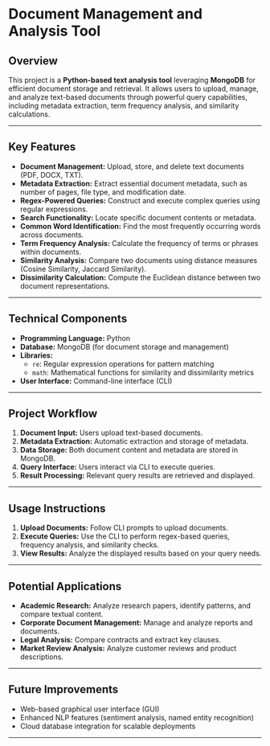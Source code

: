 # Document Management and Analysis Tool

## Overview
This project is a **Python-based text analysis tool** leveraging **MongoDB** for efficient document storage and retrieval. It allows users to upload, manage, and analyze text-based documents through powerful query capabilities, including metadata extraction, term frequency analysis, and similarity calculations.

---

## Key Features
- **Document Management:** Upload, store, and delete text documents (PDF, DOCX, TXT).
- **Metadata Extraction:** Extract essential document metadata, such as number of pages, file type, and modification date.
- **Regex-Powered Queries:** Construct and execute complex queries using regular expressions.
- **Search Functionality:** Locate specific document contents or metadata.
- **Common Word Identification:** Find the most frequently occurring words across documents.
- **Term Frequency Analysis:** Calculate the frequency of terms or phrases within documents.
- **Similarity Analysis:** Compare two documents using distance measures (Cosine Similarity, Jaccard Similarity).
- **Dissimilarity Calculation:** Compute the Euclidean distance between two document representations.

---

## Technical Components
- **Programming Language:** Python
- **Database:** MongoDB (for document storage and management)
- **Libraries:**
  - `re`: Regular expression operations for pattern matching
  - `math`: Mathematical functions for similarity and dissimilarity metrics
- **User Interface:** Command-line interface (CLI)

---

## Project Workflow
1. **Document Input:** Users upload text-based documents.
2. **Metadata Extraction:** Automatic extraction and storage of metadata.
3. **Data Storage:** Both document content and metadata are stored in MongoDB.
4. **Query Interface:** Users interact via CLI to execute queries.
5. **Result Processing:** Relevant query results are retrieved and displayed.

---

## Usage Instructions
1. **Upload Documents:** Follow CLI prompts to upload documents.
2. **Execute Queries:** Use the CLI to perform regex-based queries, frequency analysis, and similarity checks.
3. **View Results:** Analyze the displayed results based on your query needs.

---

## Potential Applications
- **Academic Research:** Analyze research papers, identify patterns, and compare textual content.
- **Corporate Document Management:** Manage and analyze reports and documents.
- **Legal Analysis:** Compare contracts and extract key clauses.
- **Market Review Analysis:** Analyze customer reviews and product descriptions.

---

## Future Improvements
- Web-based graphical user interface (GUI)
- Enhanced NLP features (sentiment analysis, named entity recognition)
- Cloud database integration for scalable deployments

---
